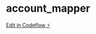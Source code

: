 # account_mapper

[Edit in Codeflow ⚡️](https://stackblitz.com/~/github.com/tilman11/account_mapper)